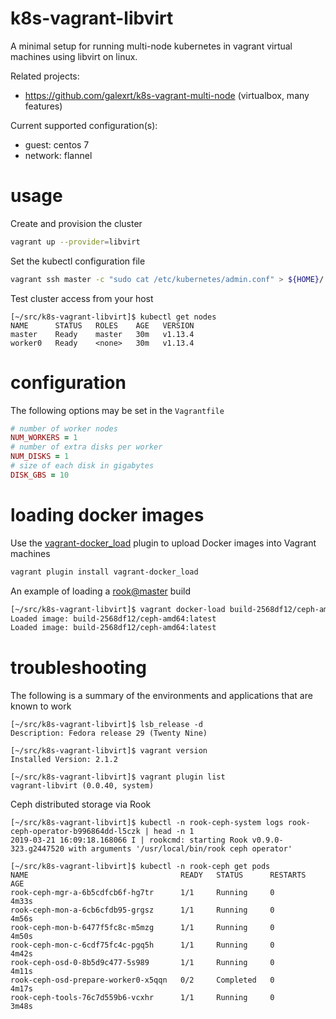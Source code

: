 # k8s-vagrant-libvirt

A minimal setup for running multi-node kubernetes in vagrant virtual
machines using libvirt on linux.

Related projects:

* https://github.com/galexrt/k8s-vagrant-multi-node (virtualbox, many features)

Current supported configuration(s):

* guest: centos 7
* network: flannel

# usage

Create and provision the cluster

```bash
vagrant up --provider=libvirt
```

Set the kubectl configuration file

```bash
vagrant ssh master -c "sudo cat /etc/kubernetes/admin.conf" > ${HOME}/.kube/config
```

Test cluster access from your host

```
[~/src/k8s-vagrant-libvirt]$ kubectl get nodes
NAME      STATUS   ROLES    AGE   VERSION
master    Ready    master   30m   v1.13.4
worker0   Ready    <none>   30m   v1.13.4
```

# configuration

The following options may be set in the `Vagrantfile`

```ruby
# number of worker nodes
NUM_WORKERS = 1
# number of extra disks per worker
NUM_DISKS = 1
# size of each disk in gigabytes
DISK_GBS = 10
```

# loading docker images

Use the [vagrant-docker_load](https://rubygems.org/gems/vagrant-docker_load) plugin to upload Docker images into Vagrant machines

```bash
vagrant plugin install vagrant-docker_load
```

An example of loading a [rook@master](https://github.com/rook/rook) build

```bash
[~/src/k8s-vagrant-libvirt]$ vagrant docker-load build-2568df12/ceph-amd64 rook/ceph:master
Loaded image: build-2568df12/ceph-amd64:latest
Loaded image: build-2568df12/ceph-amd64:latest
```

# troubleshooting

The following is a summary of the environments and applications that are known to work

```
[~/src/k8s-vagrant-libvirt]$ lsb_release -d
Description: Fedora release 29 (Twenty Nine)

[~/src/k8s-vagrant-libvirt]$ vagrant version
Installed Version: 2.1.2

[~/src/k8s-vagrant-libvirt]$ vagrant plugin list
vagrant-libvirt (0.0.40, system)
```

Ceph distributed storage via Rook

```
[~/src/k8s-vagrant-libvirt]$ kubectl -n rook-ceph-system logs rook-ceph-operator-b996864dd-l5czk | head -n 1
2019-03-21 16:09:18.168066 I | rookcmd: starting Rook v0.9.0-323.g2447520 with arguments '/usr/local/bin/rook ceph operator'

[~/src/k8s-vagrant-libvirt]$ kubectl -n rook-ceph get pods
NAME                                  READY   STATUS      RESTARTS   AGE
rook-ceph-mgr-a-6b5cdfcb6f-hg7tr      1/1     Running     0          4m33s
rook-ceph-mon-a-6cb6cfdb95-grgsz      1/1     Running     0          4m56s
rook-ceph-mon-b-6477f5fc8c-m5mzg      1/1     Running     0          4m50s
rook-ceph-mon-c-6cdf75fc4c-pgq5h      1/1     Running     0          4m42s
rook-ceph-osd-0-8b5d9c477-5s989       1/1     Running     0          4m11s
rook-ceph-osd-prepare-worker0-x5qqn   0/2     Completed   0          4m17s
rook-ceph-tools-76c7d559b6-vcxhr      1/1     Running     0          3m48s
```

